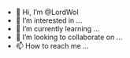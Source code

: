 - 👋 Hi, I’m @LordWol
- 👀 I’m interested in ...
- 🌱 I’m currently learning ...
- 💞️ I’m looking to collaborate on ...
- 📫 How to reach me ...

<!---
LordWol/LordWol is a ✨ special ✨ repository because its `README.md` (this file) appears on your GitHub profile.
You can click the Preview link to take a look at your changes.
--->
